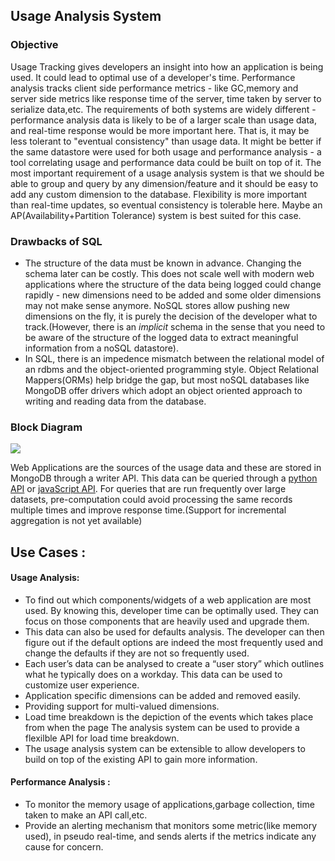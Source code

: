 ## Usage Analysis System 
### Objective
Usage Tracking gives developers an insight into how an application is being used. It could lead to optimal use of a developer's time. Performance analysis tracks client side performance metrics - like GC,memory and server side metrics like response time of the server, time taken by server to serialize data,etc. The requirements of both systems are widely different - performance analysis data is likely to be of a larger scale than usage data, and real-time response would be more important here. That is, it may be less tolerant to "eventual consistency" than usage data. It might be better if the same datastore were used for both usage and performance analysis - a tool correlating usage and performance data could be built on top of it. The most important requirement of a usage analysis system is that we should be able to group and query by any dimension/feature and it should be easy to add any custom dimension to the database. Flexibility is more important than real-time updates, so eventual consistency is tolerable here. Maybe an AP(Availability+Partition Tolerance) system is best suited for this case.

### Drawbacks of SQL 
* The structure of the data must be known in advance. Changing the schema later can be costly. This does not scale well with modern web applications where the structure of the data being logged could change rapidly - new dimensions need to be added and some older dimensions may not make sense anymore. NoSQL stores allow pushing new dimensions on the fly, it is purely the decision of the developer what to track.(However, there is an _implicit_ schema in the sense that you need to be aware of the structure of the logged data to extract meaningful information from a noSQL datastore). 
* In SQL, there is an impedence mismatch between the relational model of an rdbms and the object-oriented programming style. Object Relational Mappers(ORMs) help bridge the gap, but most noSQL databases like MongoDB offer drivers which adopt an object oriented approach to writing and reading data from the database.

### Block Diagram
![](http://s3.postimg.org/5suef4nnn/block_diagram_1.png)

Web Applications are the sources of the usage data and these are stored in MongoDB through a writer API. This data can be queried through a [python API]() or [javaScript API](). For queries that are run frequently over large datasets, pre-computation could avoid processing the same records multiple times and improve response time.(Support for incremental aggregation is not yet available)


## Use Cases : 
#### Usage Analysis:
* To find out which components/widgets of a web application are most used. By knowing this, developer time can be optimally used. They can focus on  those components that are heavily used and upgrade them.
* This data can also be used for defaults analysis. The developer can then figure out if the default options are indeed the most frequently used and change the defaults if they are not so frequently used.
* Each user’s data can be analysed to create a “user story” which outlines what he typically does on a workday. This data can be used to customize user experience.
* Application specific dimensions can be added and removed easily.
* Providing support for multi-valued dimensions.
* Load time breakdown is the depiction of the events which takes place from when the page The analysis system can be used to provide a flexilble API for load time breakdown.
* The usage analysis system can be extensible to allow developers to build on top of the existing API to gain more information.

#### Performance Analysis :

* To monitor the memory usage of applications,garbage collection, time taken to make an API call,etc.
* Provide an alerting mechanism that monitors some metric(like memory used), in pseudo real-time, and sends alerts if the metrics indicate any cause for concern.

